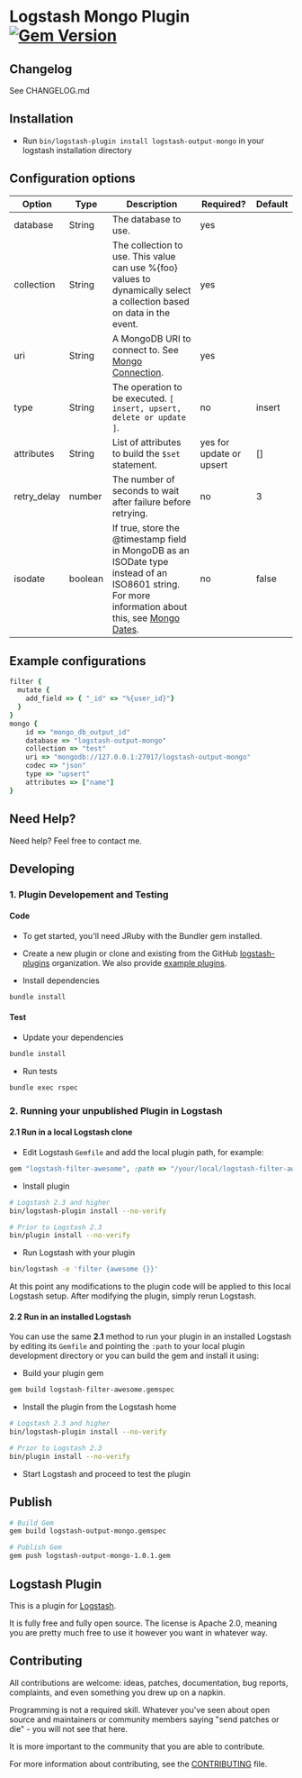 # Logstash Mongo Plugin [![Gem Version](https://badge.fury.io/rb/logstash-output-mongo.svg)](https://badge.fury.io/rb/logstash-output-mongo)

## Changelog

See CHANGELOG.md

## Installation

- Run `bin/logstash-plugin install logstash-output-mongo` in your logstash installation directory

## Configuration options

| Option      | Type    | Description                                                                                                                                                                                    | Required?                | Default  |
|-------------|---------|------------------------------------------------------------------------------------------------------------------------------------------------------------------------------------------------|--------------------------|----------|
| database    | String  | The database to use.                                                                                                                                                                           | yes                      |          |
| collection  | String  | The collection to use. This value can use %{foo} values to dynamically select a collection based on data in the event.                                                                         | yes                      |          |
| uri         | String  | A MongoDB URI to connect to. See [Mongo Connection](http://docs.mongodb.org/manual/reference/connection-string/).                                                                              | yes                      |          |
| type        | String  | The operation to be executed. `[ insert, upsert, delete or update ]`.                                                                                                                          | no                       | insert   |
| attributes  | String  | List of attributes to build the `$set` statement.                                                                                                                                              | yes for update or upsert | []       |
| retry_delay | number  | The number of seconds to wait after failure before retrying.                                                                                                                                   | no                       | 3        |
| isodate     | boolean | If true, store the @timestamp field in MongoDB as an ISODate type instead of an ISO8601 string. For more information about this, see [Mongo Dates](http://www.mongodb.org/display/DOCS/Dates). | no                       | false    |

## Example configurations

```ruby
filter {
  mutate {
    add_field => { "_id" => "%{user_id}"}
  }
}
mongo {
    id => "mongo_db_output_id"
    database => "logstash-output-mongo"
    collection => "test"
    uri => "mongodb://127.0.0.1:27017/logstash-output-mongo"
    codec => "json"
    type => "upsert"
    attributes => ["name"]
}
```

## Need Help?

Need help? Feel free to contact me.

## Developing

### 1. Plugin Developement and Testing

#### Code
- To get started, you'll need JRuby with the Bundler gem installed.

- Create a new plugin or clone and existing from the GitHub [logstash-plugins](https://github.com/logstash-plugins) organization. We also provide [example plugins](https://github.com/logstash-plugins?query=example).

- Install dependencies
```sh
bundle install
```

#### Test

- Update your dependencies

```sh
bundle install
```

- Run tests

```sh
bundle exec rspec
```

### 2. Running your unpublished Plugin in Logstash

#### 2.1 Run in a local Logstash clone

- Edit Logstash `Gemfile` and add the local plugin path, for example:
```ruby
gem "logstash-filter-awesome", :path => "/your/local/logstash-filter-awesome"
```
- Install plugin
```sh
# Logstash 2.3 and higher
bin/logstash-plugin install --no-verify

# Prior to Logstash 2.3
bin/plugin install --no-verify

```
- Run Logstash with your plugin
```sh
bin/logstash -e 'filter {awesome {}}'
```
At this point any modifications to the plugin code will be applied to this local Logstash setup. After modifying the plugin, simply rerun Logstash.

#### 2.2 Run in an installed Logstash

You can use the same **2.1** method to run your plugin in an installed Logstash by editing its `Gemfile` and pointing the `:path` to your local plugin development directory or you can build the gem and install it using:

- Build your plugin gem
```sh
gem build logstash-filter-awesome.gemspec
```
- Install the plugin from the Logstash home
```sh
# Logstash 2.3 and higher
bin/logstash-plugin install --no-verify

# Prior to Logstash 2.3
bin/plugin install --no-verify

```
- Start Logstash and proceed to test the plugin

## Publish

```sh
# Build Gem 
gem build logstash-output-mongo.gemspec 

# Publish Gem
gem push logstash-output-mongo-1.0.1.gem
```

## Logstash Plugin

This is a plugin for [Logstash](https://github.com/elastic/logstash).

It is fully free and fully open source. The license is Apache 2.0, meaning you are pretty much free to use it however you want in whatever way.


## Contributing

All contributions are welcome: ideas, patches, documentation, bug reports, complaints, and even something you drew up on a napkin.

Programming is not a required skill. Whatever you've seen about open source and maintainers or community members  saying "send patches or die" - you will not see that here.

It is more important to the community that you are able to contribute.

For more information about contributing, see the [CONTRIBUTING](https://github.com/elastic/logstash/blob/master/CONTRIBUTING.md) file.